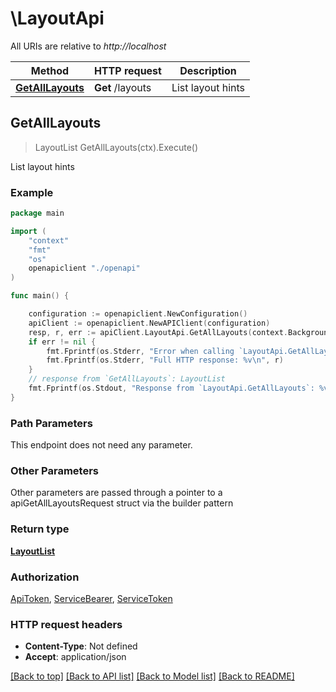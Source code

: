 # \LayoutApi

All URIs are relative to *http://localhost*

Method | HTTP request | Description
------------- | ------------- | -------------
[**GetAllLayouts**](LayoutApi.md#GetAllLayouts) | **Get** /layouts | List layout hints



## GetAllLayouts

> LayoutList GetAllLayouts(ctx).Execute()

List layout hints



### Example

```go
package main

import (
    "context"
    "fmt"
    "os"
    openapiclient "./openapi"
)

func main() {

    configuration := openapiclient.NewConfiguration()
    apiClient := openapiclient.NewAPIClient(configuration)
    resp, r, err := apiClient.LayoutApi.GetAllLayouts(context.Background()).Execute()
    if err != nil {
        fmt.Fprintf(os.Stderr, "Error when calling `LayoutApi.GetAllLayouts``: %v\n", err)
        fmt.Fprintf(os.Stderr, "Full HTTP response: %v\n", r)
    }
    // response from `GetAllLayouts`: LayoutList
    fmt.Fprintf(os.Stdout, "Response from `LayoutApi.GetAllLayouts`: %v\n", resp)
}
```

### Path Parameters

This endpoint does not need any parameter.

### Other Parameters

Other parameters are passed through a pointer to a apiGetAllLayoutsRequest struct via the builder pattern


### Return type

[**LayoutList**](LayoutList.md)

### Authorization

[ApiToken](../README.md#ApiToken), [ServiceBearer](../README.md#ServiceBearer), [ServiceToken](../README.md#ServiceToken)

### HTTP request headers

- **Content-Type**: Not defined
- **Accept**: application/json

[[Back to top]](#) [[Back to API list]](../README.md#documentation-for-api-endpoints)
[[Back to Model list]](../README.md#documentation-for-models)
[[Back to README]](../README.md)

